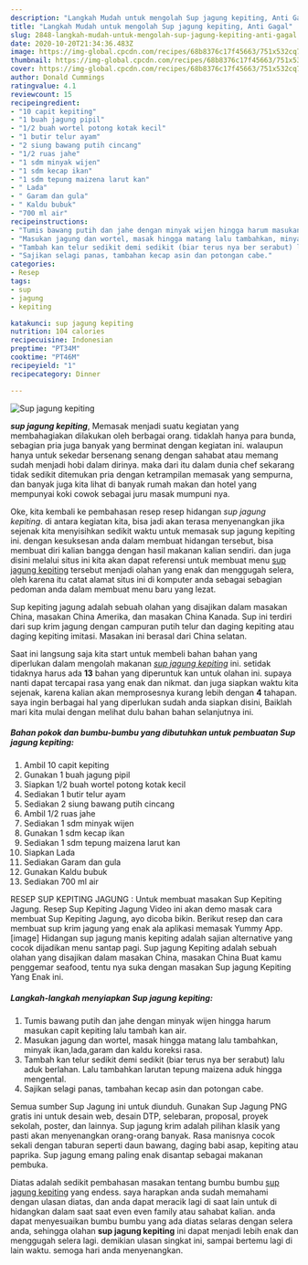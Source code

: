 ```yaml
---
description: "Langkah Mudah untuk mengolah Sup jagung kepiting, Anti Gagal"
title: "Langkah Mudah untuk mengolah Sup jagung kepiting, Anti Gagal"
slug: 2848-langkah-mudah-untuk-mengolah-sup-jagung-kepiting-anti-gagal
date: 2020-10-20T21:34:36.483Z
image: https://img-global.cpcdn.com/recipes/68b8376c17f45663/751x532cq70/sup-jagung-kepiting-foto-resep-utama.jpg
thumbnail: https://img-global.cpcdn.com/recipes/68b8376c17f45663/751x532cq70/sup-jagung-kepiting-foto-resep-utama.jpg
cover: https://img-global.cpcdn.com/recipes/68b8376c17f45663/751x532cq70/sup-jagung-kepiting-foto-resep-utama.jpg
author: Donald Cummings
ratingvalue: 4.1
reviewcount: 15
recipeingredient:
- "10 capit kepiting"
- "1 buah jagung pipil"
- "1/2 buah wortel potong kotak kecil"
- "1 butir telur ayam"
- "2 siung bawang putih cincang"
- "1/2 ruas jahe"
- "1 sdm minyak wijen"
- "1 sdm kecap ikan"
- "1 sdm tepung maizena larut kan"
- " Lada"
- " Garam dan gula"
- " Kaldu bubuk"
- "700 ml air"
recipeinstructions:
- "Tumis bawang putih dan jahe dengan minyak wijen hingga harum masukan capit kepiting lalu tambah kan air."
- "Masukan jagung dan wortel, masak hingga matang lalu tambahkan, minyak ikan,lada,garam dan kaldu koreksi rasa."
- "Tambah kan telur sedikit demi sedikit (biar terus nya ber serabut) lalu aduk berlahan. Lalu tambahkan larutan tepung maizena aduk hingga mengental."
- "Sajikan selagi panas, tambahan kecap asin dan potongan cabe."
categories:
- Resep
tags:
- sup
- jagung
- kepiting

katakunci: sup jagung kepiting 
nutrition: 104 calories
recipecuisine: Indonesian
preptime: "PT34M"
cooktime: "PT46M"
recipeyield: "1"
recipecategory: Dinner

---
```



![Sup jagung kepiting](https://img-global.cpcdn.com/recipes/68b8376c17f45663/751x532cq70/sup-jagung-kepiting-foto-resep-utama.jpg)

<b><i>sup jagung kepiting</i></b>, Memasak menjadi suatu kegiatan yang membahagiakan dilakukan oleh berbagai orang. tidaklah hanya para bunda, sebagian pria juga banyak yang berminat dengan kegiatan ini. walaupun hanya untuk sekedar bersenang senang dengan sahabat atau memang sudah menjadi hobi dalam dirinya. maka dari itu dalam dunia chef sekarang tidak sedikit ditemukan pria dengan ketrampilan memasak yang sempurna, dan banyak juga kita lihat di banyak rumah makan dan hotel yang mempunyai koki cowok sebagai juru masak mumpuni nya.

Oke, kita kembali ke pembahasan resep resep hidangan <i>sup jagung kepiting</i>. di antara kegiatan kita, bisa jadi akan terasa menyenangkan jika sejenak kita menyisihkan sedikit waktu untuk memasak sup jagung kepiting ini. dengan kesuksesan anda dalam membuat hidangan tersebut, bisa membuat diri kalian bangga dengan hasil makanan kalian sendiri. dan juga disini melalui situs ini kita akan dapat referensi untuk membuat menu <u>sup jagung kepiting</u> tersebut menjadi olahan yang enak dan menggugah selera, oleh karena itu catat alamat situs ini di komputer anda sebagai sebagian pedoman anda dalam membuat menu baru yang lezat.

Sup kepiting jagung adalah sebuah olahan yang disajikan dalam masakan China, masakan China Amerika, dan masakan China Kanada. Sup ini terdiri dari sup krim jagung dengan campuran putih telur dan daging kepiting atau daging kepiting imitasi. Masakan ini berasal dari China selatan.


Saat ini langsung saja kita start untuk membeli bahan bahan yang diperlukan dalam mengolah makanan <u><i>sup jagung kepiting</i></u> ini. setidak tidaknya harus ada <b>13</b> bahan yang diperuntuk kan untuk olahan ini. supaya nanti dapat tercapai rasa yang enak dan nikmat. dan juga siapkan waktu kita sejenak, karena kalian akan memprosesnya kurang lebih dengan <b>4</b> tahapan. saya ingin berbagai hal yang diperlukan sudah anda siapkan disini, Baiklah mari kita mulai dengan melihat dulu bahan bahan selanjutnya ini.

<!--inarticleads1-->

##### Bahan pokok dan bumbu-bumbu yang dibutuhkan untuk pembuatan Sup jagung kepiting:

1. Ambil 10 capit kepiting
1. Gunakan 1 buah jagung pipil
1. Siapkan 1/2 buah wortel potong kotak kecil
1. Sediakan 1 butir telur ayam
1. Sediakan 2 siung bawang putih cincang
1. Ambil 1/2 ruas jahe
1. Sediakan 1 sdm minyak wijen
1. Gunakan 1 sdm kecap ikan
1. Sediakan 1 sdm tepung maizena larut kan
1. Siapkan  Lada
1. Sediakan  Garam dan gula
1. Gunakan  Kaldu bubuk
1. Sediakan 700 ml air


RESEP SUP KEPITING JAGUNG : Untuk membuat masakan Sup Kepiting Jagung. Resep Sup Kepiting Jagung Video ini akan demo masak cara membuat Sup Kepiting Jagung, ayo dicoba bikin. Berikut resep dan cara membuat sup krim jagung yang enak ala aplikasi memasak Yummy App. [image] Hidangan sup jagung manis kepiting adalah sajian alternative yang cocok dijadikan menu santap pagi. Sup jagung Kepiting adalah sebuah olahan yang disajikan dalam masakan China, masakan China Buat kamu penggemar seafood, tentu nya suka dengan masakan Sup jagung Kepiting Yang Enak ini. 

<!--inarticleads2-->

##### Langkah-langkah menyiapkan Sup jagung kepiting:

1. Tumis bawang putih dan jahe dengan minyak wijen hingga harum masukan capit kepiting lalu tambah kan air.
1. Masukan jagung dan wortel, masak hingga matang lalu tambahkan, minyak ikan,lada,garam dan kaldu koreksi rasa.
1. Tambah kan telur sedikit demi sedikit (biar terus nya ber serabut) lalu aduk berlahan. Lalu tambahkan larutan tepung maizena aduk hingga mengental.
1. Sajikan selagi panas, tambahan kecap asin dan potongan cabe.


Semua sumber Sup Jagung ini untuk diunduh. Gunakan Sup Jagung PNG gratis ini untuk desain web, desain DTP, selebaran, proposal, proyek sekolah, poster, dan lainnya. Sup jagung krim adalah pilihan klasik yang pasti akan menyenangkan orang-orang banyak. Rasa manisnya cocok sekali dengan taburan seperti daun bawang, daging babi asap, kepiting atau paprika. Sup jagung emang paling enak disantap sebagai makanan pembuka. 

Diatas adalah sedikit pembahasan masakan tentang bumbu bumbu <u>sup jagung kepiting</u> yang endess. saya harapkan anda sudah memahami dengan ulasan diatas, dan anda dapat meracik lagi di saat lain untuk di hidangkan dalam saat saat even even family atau sahabat kalian. anda dapat menyesuaikan bumbu bumbu yang ada diatas selaras dengan selera anda, sehingga olahan <b>sup jagung kepiting</b> ini dapat menjadi lebih enak dan menggugah selera lagi. demikian ulasan singkat ini, sampai bertemu lagi di lain waktu. semoga hari anda menyenangkan.
